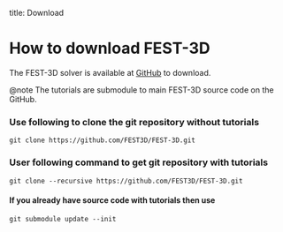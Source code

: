 title: Download

# How to download FEST-3D
The FEST-3D solver is available at [GitHub](https://github.com/FEST3D/FEST-3D) to download.  

@note
The tutorials are submodule to main FEST-3D source code on the GitHub.

### Use following to clone the git repository without tutorials
```
git clone https://github.com/FEST3D/FEST-3D.git
```

### User following command to get git repository with tutorials
```
git clone --recursive https://github.com/FEST3D/FEST-3D.git
```
#### If you already have source code with tutorials then use
```
git submodule update --init
```
